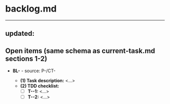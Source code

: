 ﻿# backlog.md
---
updated: <ISO8601-UTC>
---

## Open items (same schema as current-task.md sections 1-2)
- **BL-<NNN>** - source: P-<NNN>/CT-<NNN>
  - **(1) Task description:** <...>
  - **(2) TDD checklist:**
    - [ ] **T-<NNN>-1:** <...>
    - [ ] **T-<NNN>-2:** <...>
